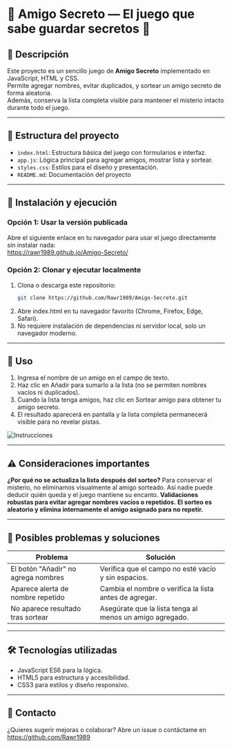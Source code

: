 # 🎉 Amigo Secreto — El juego que sabe guardar secretos 🤫

## 📖 Descripción

Este proyecto es un sencillo juego de **Amigo Secreto** implementado en JavaScript, HTML y CSS.  
Permite agregar nombres, evitar duplicados, y sortear un amigo secreto de forma aleatoria.  
Además, conserva la lista completa visible para mantener el misterio intacto durante todo el juego.

---

## 🧩 Estructura del proyecto

- `index.html`: Estructura básica del juego con formularios e interfaz.  
- `app.js`: Lógica principal para agregar amigos, mostrar lista y sortear.  
- `styles.css`: Estilos para el diseño y presentación.  
- `README.md`: Documentación del proyecto

---

## 🚀 Instalación y ejecución

### Opción 1: Usar la versión publicada

Abre el siguiente enlace en tu navegador para usar el juego directamente sin instalar nada:  
https://rawr1989.github.io/Amigo-Secreto/

### Opción 2: Clonar y ejecutar localmente

1. Clona o descarga este repositorio:  
   ```bash
   git clone https://github.com/Rawr1989/Amigo-Secreto.git
2. Abre index.html en tu navegador favorito (Chrome, Firefox, Edge, Safari).
3. No requiere instalación de dependencias ni servidor local, solo un navegador moderno.

---

## 🎯 Uso

1. Ingresa el nombre de un amigo en el campo de texto.
2. Haz clic en Añadir para sumarlo a la lista (no se permiten nombres vacíos ni duplicados).
3. Cuando la lista tenga amigos, haz clic en Sortear amigo para obtener tu amigo secreto.
4. El resultado aparecerá en pantalla y la lista completa permanecerá visible para no revelar pistas.

![Instrucciones](assets/instrucciones.gif)

---

## ⚠️ Consideraciones importantes
**¿Por qué no se actualiza la lista después del sorteo?** 
Para conservar el misterio, no eliminamos visualmente al amigo sorteado.
Así nadie puede deducir quién queda y el juego mantiene su encanto.
**Validaciones robustas para evitar agregar nombres vacíos o repetidos.**
**El sorteo es aleatorio y elimina internamente el amigo asignado para no repetir.**

---

## 🔧 Posibles problemas y soluciones

| Problema                            | Solución                                                 |
| ----------------------------------- | -------------------------------------------------------- |
| El botón "Añadir" no agrega nombres | Verifica que el campo no esté vacío y sin espacios.      |
| Aparece alerta de nombre repetido   | Cambia el nombre o verifica la lista antes de agregar.   |
| No aparece resultado tras sortear   | Asegúrate que la lista tenga al menos un amigo agregado. |

---

## 🛠 Tecnologías utilizadas
* JavaScript ES6 para la lógica.
* HTML5 para estructura y accesibilidad.
* CSS3 para estilos y diseño responsivo.

---

## 👋 Contacto
¿Quieres sugerir mejoras o colaborar?
Abre un issue o contáctame en https://github.com/Rawr1989